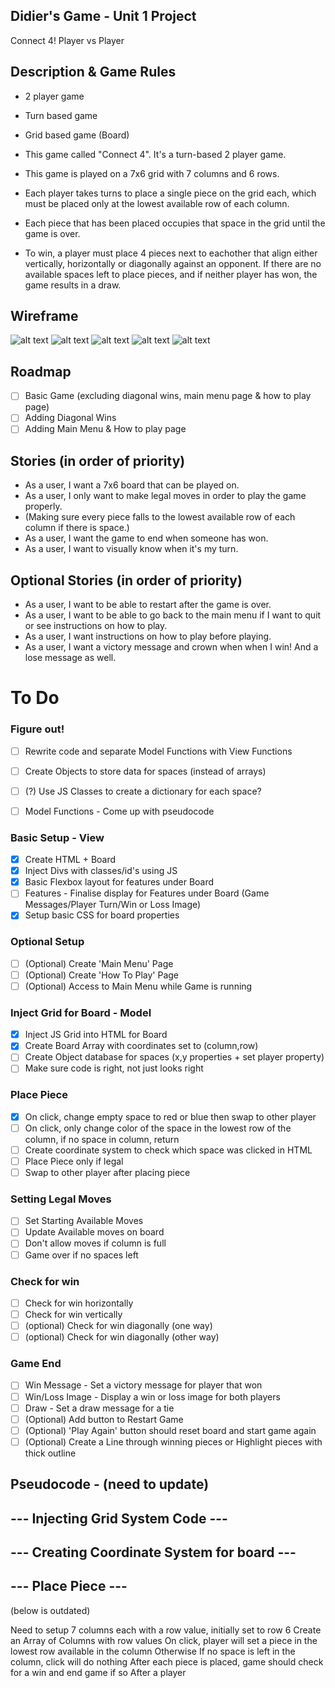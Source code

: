 ## Didier's Game - Unit 1 Project

Connect 4!
Player vs Player

## Description & Game Rules

- 2 player game
- Turn based game
- Grid based game (Board)

- This game called "Connect 4". It's a turn-based 2 player game.
- This game is played on a 7x6 grid with 7 columns and 6 rows.

- Each player takes turns to place a single piece on the grid each, which must be placed only at the lowest available row of each column.
- Each piece that has been placed occupies that space in the grid until the game is over.

- To win, a player must place 4 pieces next to eachother that align either vertically, horizontally or diagonally against an opponent.
  If there are no available spaces left to place pieces, and if neither player has won, the game results in a draw.

## Wireframe

![alt text](docs/wireframe/wire-frame-overview.png)
![alt text](docs/wireframe/wire-frame-1-main-menu.png)
![alt text](docs/wireframe/wire-frame-2-how-to-play.png)
![alt text](docs/wireframe/wire-frame-3-game-UI.png)
![alt text](docs/wireframe/wire-frame-4-example-win.png)

## Roadmap

- [ ] Basic Game (excluding diagonal wins, main menu page & how to play page)
- [ ] Adding Diagonal Wins
- [ ] Adding Main Menu & How to play page

## Stories (in order of priority)

- As a user, I want a 7x6 board that can be played on.
- As a user, I only want to make legal moves in order to play the game properly.
- (Making sure every piece falls to the lowest available row of each column if there is space.)
- As a user, I want the game to end when someone has won.
- As a user, I want to visually know when it's my turn.

## Optional Stories (in order of priority)

- As a user, I want to be able to restart after the game is over.
- As a user, I want to be able to go back to the main menu if I want to quit or see instructions on how to play.
- As a user, I want instructions on how to play before playing.
- As a user, I want a victory message and crown when when I win! And a lose message as well.

# To Do

### Figure out!

- [ ] Rewrite code and separate Model Functions with View Functions
- [ ] Create Objects to store data for spaces (instead of arrays)
- [ ] (?) Use JS Classes to create a dictionary for each space?

- [ ] Model Functions - Come up with pseudocode

### Basic Setup - View

- [x] Create HTML + Board
- [x] Inject Divs with classes/id's using JS
- [x] Basic Flexbox layout for features under Board
- [ ] Features - Finalise display for Features under Board (Game Messages/Player Turn/Win or Loss Image)
- [x] Setup basic CSS for board properties

### Optional Setup

- [ ] (Optional) Create 'Main Menu' Page
- [ ] (Optional) Create 'How To Play' Page
- [ ] (Optional) Access to Main Menu while Game is running

### Inject Grid for Board - Model

- [x] Inject JS Grid into HTML for Board
- [x] Create Board Array with coordinates set to (column,row)
- [ ] Create Object database for spaces (x,y properties + set player property)
- [ ] Make sure code is right, not just looks right

### Place Piece

- [x] On click, change empty space to red or blue then swap to other player
- [ ] On click, only change color of the space in the lowest row of the column, if no space in column, return
- [ ] Create coordinate system to check which space was clicked in HTML
- [ ] Place Piece only if legal
- [ ] Swap to other player after placing piece

### Setting Legal Moves

- [ ] Set Starting Available Moves
- [ ] Update Available moves on board
- [ ] Don't allow moves if column is full
- [ ] Game over if no spaces left

### Check for win

- [ ] Check for win horizontally
- [ ] Check for win vertically
- [ ] (optional) Check for win diagonally (one way)
- [ ] (optional) Check for win diagonally (other way)

### Game End

- [ ] Win Message - Set a victory message for player that won
- [ ] Win/Loss Image - Display a win or loss image for both players
- [ ] Draw - Set a draw message for a tie
- [ ] (Optional) Add button to Restart Game
- [ ] (Optional) 'Play Again' button should reset board and start game again
- [ ] (Optional) Create a Line through winning pieces or Highlight pieces with thick outline

## Pseudocode - (need to update)

## --- Injecting Grid System Code ---

## --- Creating Coordinate System for board ---

## --- Place Piece ---

(below is outdated)

Need to setup 7 columns each with a row value, initially set to row 6
Create an Array of Columns with row values
On click, player will set a piece in the lowest row available in the column
Otherwise If no space is left in the column, click will do nothing
After each piece is placed, game should check for a win and end game if so
After a player
